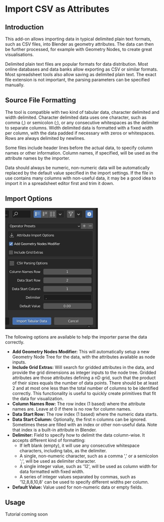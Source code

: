 # Import CSV as Attributes

## Introduction
This add-on allows importing data in typical delimited plain text formats, such as CSV files, into Blender as geometry attributes. The data can then be further processed, for example with Geometry Nodes, to create great visualisations.

Delimited plain text files are popular formats for data distribution. Most online databases and data banks allow exporting as CSV or similar formats. Most spreadsheet tools also allow saving as delimited plain text. The exact file extension is not important, the parsing parameters can be specified manually. 


## Source File Formatting
The tool is compatible with two kind of tabular data, character delimited and width delimited. Character delimited data uses one character, such as comma (,) or semicolon (;), or any consecutive whitespaces as the delimiter to separate columns. Width delimited data is formatted with a fixed width per column, with the data padded if necessary with zeros or whitespaces. Rows are always delimited by newlines.

Some files include header lines before the actual data, to specify column names or other information. Column names, if specified, will be used as the attribute names by the importer.

Data should always be numeric, non-numeric data will be automatically replaced by the default value specified in the import settings. If the file in use contains many columns with non-useful data, it may be a good idea to import it in a spreadsheet editor first and trim it down.

## Import Options

<img src="fig/import_settings.jpg">

The following options are available to help the importer parse the data correctly.
- **Add Geometry Nodes Modifier:** This will automatically setup a new Geometry Node Tree for the data, with the attributes available as node inputs.
- **Include Grid Extras:** Will search for gridded attributes in the data, and provide the grid dimensions as integer inputs to the node tree. Gridded attributes are those attributes defining a nD grid, such that the product of their sizes equals the number of data points. There should be at least 2 and at most one less than the total number of columns to be identified correctly. This functionality is useful to quickly create primitives that fit the data for visualization.
- **Column Names Row:** The row index (1 based) where the attribute names are. Leave at 0 if there is no row for column names.
- **Data Start Row:** The row index (1 based) where the numeric data starts.
- **Data Start Column:** Optionally, the first n columns can be ignored. Sometimes these are filled with an index or other non-useful data. Note that index is a built-in attribute in Blender.
- **Delimiter:** Field to specify how to delimit the data column-wise. It accepts different kind of formatting:
  - If left blank (empty), it will use any consecutive whitespace characters, including tabs, as the delimiter.
  - A single, non-numeric character, such as a comma ',' or a semicolon ';', will be used as delimiter character.
  - A single integer value, such as '12', will be used as column width for data formatted with fixed width.
  - A series of integer values separated by commas, such as '12,8,8,10,8' can be used to specify different widths per column.
- **Default Value:** Value used for non-numeric data or empty fields.

## Usage
Tutorial coming soon
